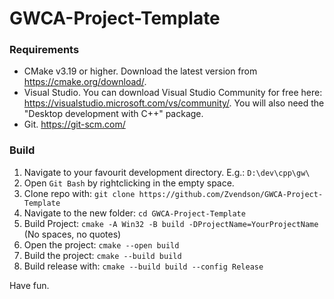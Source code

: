 # GWCA-Project-Template

### **Requirements**
+ CMake v3.19 or higher. Download the latest version from https://cmake.org/download/.
+ Visual Studio. You can download Visual Studio Community for free here: https://visualstudio.microsoft.com/vs/community/. You will also need the "Desktop development with C++" package.
+ Git. https://git-scm.com/

### **Build**
1. Navigate to your favourit development directory. E.g.: `D:\dev\cpp\gw\`
2. Open `Git Bash` by rightclicking in the empty space.
3. Clone repo with: ```git clone https://github.com/Zvendson/GWCA-Project-Template```
4. Navigate to the new folder: `cd GWCA-Project-Template`
5. Build Project: ```cmake -A Win32 -B build -DProjectName=YourProjectName```<br>
(No spaces, no quotes)
6. Open the project: ```cmake --open build```
7. Build the project: ```cmake --build build```
8. Build release with: ```cmake --build build --config Release```

Have fun.
